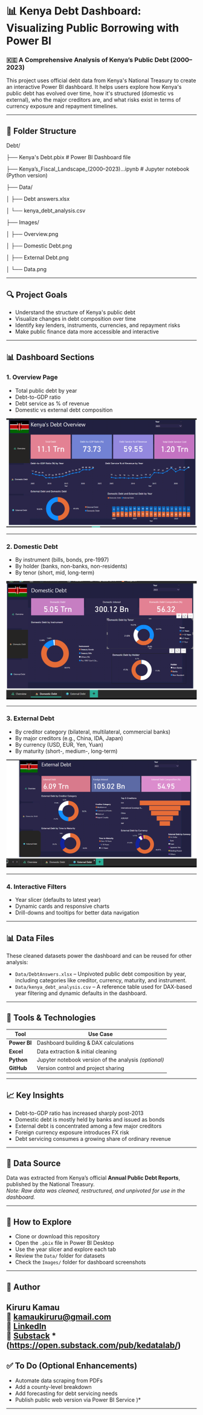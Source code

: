 # 📊 Kenya Debt Dashboard: Visualizing Public Borrowing with Power BI

### 🇰🇪 A Comprehensive Analysis of Kenya’s Public Debt (2000–2023)

This project uses official debt data from Kenya's National Treasury to create an interactive Power BI dashboard. It helps users explore how Kenya's public debt has evolved over time, how it's structured (domestic vs external), who the major creditors are, and what risks exist in terms of currency exposure and repayment timelines.

---

## 📁 Folder Structure

Debt/

├── Kenya's Debt.pbix # Power BI Dashboard file

├── Kenya’s_Fiscal_Landscape_(2000–2023)...ipynb # Jupyter notebook (Python version)

├── Data/

│ ├── Debt answers.xlsx 

│ └── kenya_debt_analysis.csv

├── Images/

│ ├── Overview.png

│ ├── Domestic Debt.png

│ ├── External Debt.png

│ └── Data.png


---

## 🔍 Project Goals

- Understand the structure of Kenya's public debt  
- Visualize changes in debt composition over time  
- Identify key lenders, instruments, currencies, and repayment risks  
- Make public finance data more accessible and interactive

---

## 📊 Dashboard Sections

### 1. Overview Page
- Total public debt by year
- Debt-to-GDP ratio
- Debt service as % of revenue
- Domestic vs external debt composition

![Overview](https://github.com/KiruruKamau/Data/blob/main/Debt/Images/Overview.png)

---

### 2. Domestic Debt
- By instrument (bills, bonds, pre-1997)
- By holder (banks, non-banks, non-residents)
- By tenor (short, mid, long-term)

![Domestic Debt](https://github.com/KiruruKamau/Data/blob/main/Debt/Images/Domestic%20Debt.png)

---

### 3. External Debt
- By creditor category (bilateral, multilateral, commercial banks)
- By major creditors (e.g., China, IDA, Japan)
- By currency (USD, EUR, Yen, Yuan)
- By maturity (short-, medium-, long-term)

![External Debt](https://github.com/KiruruKamau/Data/blob/main/Debt/Images/External%20Debt.png)

---

### 4. Interactive Filters
- Year slicer (defaults to latest year)
- Dynamic cards and responsive charts
- Drill-downs and tooltips for better data navigation

---

## 📊 Data Files

These cleaned datasets power the dashboard and can be reused for other analysis:

- `Data/DebtAnswers.xlsx` – Unpivoted public debt composition by year, including categories like creditor, currency, maturity, and instrument.
- `Data/kenya_debt_analysis.csv` – A reference table used for DAX-based year filtering and dynamic defaults in the dashboard.

---

## 🧰 Tools & Technologies

| Tool        | Use Case                             |
|-------------|--------------------------------------|
| **Power BI** | Dashboard building & DAX calculations |
| **Excel**    | Data extraction & initial cleaning    |
| **Python**   | Jupyter notebook version of the analysis *(optional)* |
| **GitHub**   | Version control and project sharing   |

---

## 📈 Key Insights

- Debt-to-GDP ratio has increased sharply post-2013  
- Domestic debt is mostly held by banks and issued as bonds  
- External debt is concentrated among a few major creditors  
- Foreign currency exposure introduces FX risk  
- Debt servicing consumes a growing share of ordinary revenue

---

## 📂 Data Source

Data was extracted from Kenya’s official **Annual Public Debt Reports**, published by the National Treasury.  
*Note: Raw data was cleaned, restructured, and unpivoted for use in the dashboard.*

---

## 💬 How to Explore

- Clone or download this repository  
- Open the `.pbix` file in Power BI Desktop  
- Use the year slicer and explore each tab  
- Review the `Data/` folder for datasets  
- Check the `Images/` folder for dashboard screenshots

---

## 📣 Author

**Kiruru Kamau**  
📧 kamaukiruru@gmail.com  
🔗 [LinkedIn](www.linkedin.com/in/timothy-kamau-379133234)  
📝 [Substack](#) *(https://open.substack.com/pub/kedatalab/)
---


## ✅ To Do (Optional Enhancements)

- Automate data scraping from PDFs  
- Add a county-level breakdown  
- Add forecasting for debt servicing needs  
- Publish public web version via Power BI Service
)*

---
